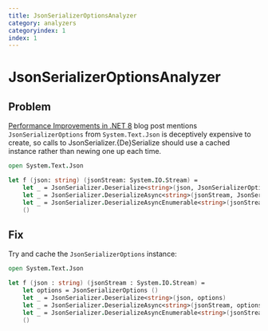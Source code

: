 ```yaml
---
title: JsonSerializerOptionsAnalyzer
category: analyzers
categoryindex: 1
index: 1
---
```


# JsonSerializerOptionsAnalyzer

## Problem

[Performance Improvements in .NET 8](https://devblogs.microsoft.com/dotnet/performance-improvements-in-net-8/#json) blog post mentions `JsonSerializerOptions` from `System.Text.Json` is deceptively expensive to create, so calls to JsonSerializer.{De}Serialize should use a cached instance rather than newing one up each time.

```fsharp
open System.Text.Json

let f (json: string) (jsonStream: System.IO.Stream) =
    let _ = JsonSerializer.Deserialize<string>(json, JsonSerializerOptions ())
    let _ = JsonSerializer.DeserializeAsync<string>(jsonStream, JsonSerializerOptions ())
    let _ = JsonSerializer.DeserializeAsyncEnumerable<string>(jsonStream, JsonSerializerOptions ())
    ()
```

## Fix

Try and cache the `JsonSerializerOptions` instance:

```fsharp
open System.Text.Json

let f (json : string) (jsonStream : System.IO.Stream) =
    let options = JsonSerializerOptions ()
    let _ = JsonSerializer.Deserialize<string>(json, options)
    let _ = JsonSerializer.DeserializeAsync<string>(jsonStream, options)
    let _ = JsonSerializer.DeserializeAsyncEnumerable<string>(jsonStream, options)
    ()
```
